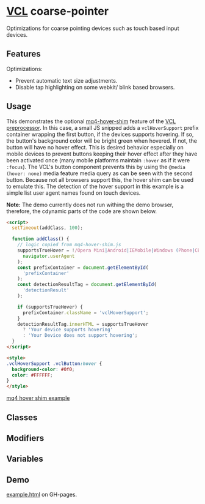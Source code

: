 # [VCL](https://github.com/vcl/doc) coarse-pointer

Optimizations for coarse pointing devices such as touch based input devices.

## Features

Optimizations:

- Prevent automatic text size adjustments.
- Disable tap highlighting on some webkit/ blink based browsers.

## Usage

This demonstrates the optional [mq4-hover-shim](https://github.com/twbs/mq4-hover-shim)
feature of the [VCL preprocessor](https://github.com/vcl/preprocessor).
In this case, a small JS snipped adds a `vclHoverSupport` prefix container
wrapping the first button, if the devices supports hovering.
If so, the button's background color will be bright green when hovered.
If not, the button will have no hover effect. This is desired behavior
especially on mobile devices to prevent buttons keeping their hover effect
after they have been activated once (many mobile platforms maintain `:hover`
as if it were `:focus`). The VCL's button component prevents this by using
the `@media (hover: none)` media feature media query as can be seen with the
second button. Because not all browsers support this, the hover shim can be used
to emulate this. The detection of the hover support in this example is a simple
list user agent names found on touch devices.

**Note:** The demo currently does not run withing the demo browser, therefore,
the cdynamic parts of the code are shown below.

```html
<script>
  setTimeout(addClass, 100);

  function addClass() {
    // logic copied from mq4-hover-shim.js
    supportsTrueHover = !/Opera Mini|Android|IEMobile|Windows (Phone|CE)|(XBL|Zune)WP7/.test(
      navigator.userAgent
    );
    const prefixContainer = document.getElementById(
      'prefixContainer'
    );
    const detectionResultTag = document.getElementById(
      'detectionResult'
    );

    if (supportsTrueHover) {
      prefixContainer.className = 'vclHoverSupport';
    }
    detectionResultTag.innerHTML = supportsTrueHover
      ? 'Your device supports hovering'
      : 'Your Device does not support hovering';
  }
</script>

<style>
.vclHoverSupport .vclButton:hover {
  background-color: #0f0;
  color: #FFFFFF;
}
</style>
```

[mq4 hover shim example](/demo/example.html)

## Classes

## Modifiers

## Variables

## Demo

[example.html](/demo/example.html) on GH-pages.
